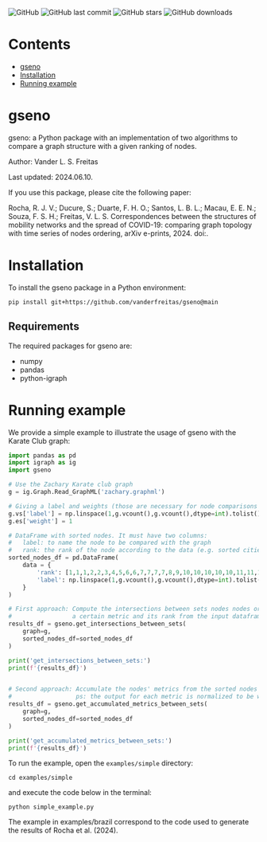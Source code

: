 
![GitHub](https://img.shields.io/github/license/vanderfreitas/gseno)
![GitHub last commit](https://img.shields.io/github/last-commit/vanderfreitas/gseno)
![GitHub stars](https://img.shields.io/github/stars/vanderfreitas/gseno?style=social)
![GitHub downloads](https://img.shields.io/github/downloads/vanderfreitas/gseno/total)


# Contents

- [gseno](#gseno)
- [Installation](#installation)
- [Running example](#running-example)


# gseno

gseno: a Python package with an implementation of two algorithms to compare a graph structure with a given ranking of nodes. 

Author: Vander L. S. Freitas 

Last updated: 2024.06.10.

If you use this package, please cite the following paper:

Rocha, R. J. V.; Ducure, S.; Duarte, F. H. O.; Santos, L. B. L.; Macau, E. E. N.; Souza, F. S. H.; Freitas, V. L. S. Correspondences between the structures of mobility networks and the spread of COVID-19: comparing graph topology with time series of nodes ordering, arXiv e-prints, 2024. doi:.


# Installation

To install the gseno package in a Python environment:

```shell
pip install git+https://github.com/vanderfreitas/gseno@main
```

## Requirements

The required packages for gseno are:

+ numpy
+ pandas
+ python-igraph


# Running example

We provide a simple example to illustrate the usage of gseno with the Karate Club graph:

```python
import pandas as pd
import igraph as ig
import gseno

# Use the Zachary Karate club graph
g = ig.Graph.Read_GraphML('zachary.graphml')

# Giving a label and weights (those are necessary for node comparisons and to calculating metrics)
g.vs['label'] = np.linspace(1,g.vcount(),g.vcount(),dtype=int).tolist()
g.es['weight'] = 1

# DataFrame with sorted nodes. It must have two columns:
#   label: to name the node to be compared with the graph
#   rank: the rank of the node according to the data (e.g. sorted cities, sorted authors, sorted institutions, sorted concepts, etc.)
sorted_nodes_df = pd.DataFrame(
    data = {
        'rank': [1,1,1,2,2,3,4,5,6,6,7,7,7,7,8,9,10,10,10,10,10,11,11,12,13,13,14,14,14,14,14,14,14,14], # this list was artificially generated
        'label': np.linspace(1,g.vcount(),g.vcount(),dtype=int).tolist()
    }
)

# First approach: Compute the intersections between sets nodes nodes ordered by
#                 a certain metric and its rank from the input dataframe
results_df = gseno.get_intersections_between_sets(
    graph=g, 
    sorted_nodes_df=sorted_nodes_df
)

print('get_intersections_between_sets:')
print(f'{results_df}')


# Second approach: Accumulate the nodes' metrics from the sorted nodes by rank (from the input dataframe)
#                  ps: the output for each metric is normalized to be within [0,1]
results_df = gseno.get_accumulated_metrics_between_sets(
    graph=g, 
    sorted_nodes_df=sorted_nodes_df
)

print('get_accumulated_metrics_between_sets:')
print(f'{results_df}')
```

To run the example, open the `examples/simple` directory:
```
cd examples/simple
```

and execute the code below in the terminal:

```
python simple_example.py
```

The example in examples/brazil correspond to the code used to generate the results of Rocha et al. (2024).